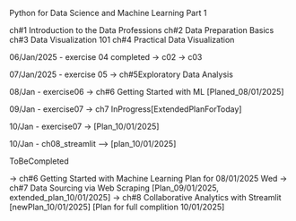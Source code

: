 Python for Data Science and Machine Learning Part 1 

ch#1 Introduction to the Data Professions 
ch#2 Data Preparation Basics
ch#3 Data Visualization 101
ch#4 Practical Data Visualization

06/Jan/2025 - exercise 04 completed -> c02 -> c03

07/Jan/2025 - exercise 05 -> ch#5Exploratory Data Analysis 

08/Jan - exercise06 -> ch#6 Getting Started with ML [Planed_08/01/2025]

09/Jan - exercise07 -> ch7 InProgress[ExtendedPlanForToday]

10/Jan - <c> exercise07 -> [Plan_10/01/2025]

10/Jan - <ip> ch08_streamlit --> [plan_10/01/2025] 

ToBeCompleted

  -> <c> ch#6 Getting Started with Machine Learning Plan for 08/01/2025 Wed
  -> <ip><c> ch#7 Data Sourcing via Web Scraping [Plan_09/01/2025, extended_plan_10/01/2025]
  -> <ns><ip> ch#8 Collaborative Analytics with Streamlit [newPlan_10/01/2025]
[Plan for full complition 10/01/2025]



